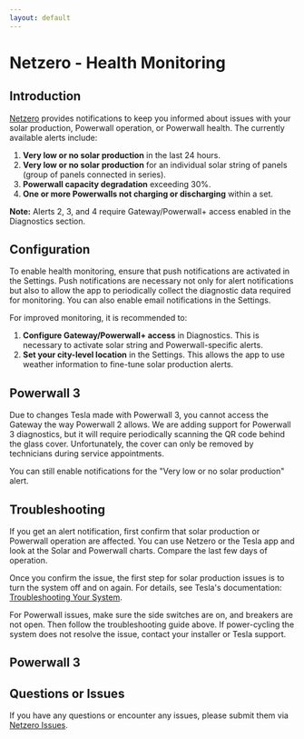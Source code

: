 ```yaml
---
layout: default
---
```


# Netzero - Health Monitoring

## Introduction

[Netzero](https://www.netzero.energy) provides notifications to keep you informed about issues with your solar production, Powerwall operation, or Powerwall health. The currently available alerts include:
1. **Very low or no solar production** in the last 24 hours.
2. **Very low or no solar production** for an individual solar string of panels (group of panels connected in series).
3. **Powerwall capacity degradation** exceeding 30%.
4. **One or more Powerwalls not charging or discharging** within a set.

**Note:** Alerts 2, 3, and 4 require Gateway/Powerwall+ access enabled in the Diagnostics section.

## Configuration

To enable health monitoring, ensure that push notifications are activated in the Settings. Push notifications are necessary not only for alert notifications but also to allow the app to periodically collect the diagnostic data required for monitoring. You can also enable email notifications in the Settings.

For improved monitoring, it is recommended to:
1. **Configure Gateway/Powerwall+ access** in Diagnostics. This is necessary to activate solar string and Powerwall-specific alerts.
2. **Set your city-level location** in the Settings. This allows the app to use weather information to fine-tune solar production alerts.

## Powerwall 3

Due to changes Tesla made with Powerwall 3, you cannot access the Gateway the way Powerwall 2 allows. We are adding support for Powerwall 3 diagnostics, but it will require periodically scanning the QR code behind the glass cover. Unfortunately, the cover can only be removed by technicians during service appointments.

You can still enable notifications for the "Very low or no solar production" alert.


## Troubleshooting

If you get an alert notification, first confirm that solar production or Powerwall operation are affected. You can use Netzero or the Tesla app and look at the Solar and Powerwall charts. Compare the last few days of operation.

Once you confirm the issue, the first step for solar production issues is to turn the system off and on again.  For details, see Tesla's documentation: [Troubleshooting Your System](https://www.tesla.com/support/energy/solar-panels/after-installation/troubleshooting-your-system).

For Powerwall issues, make sure the side switches are on, and breakers are not open. Then follow the troubleshooting guide above. If power-cycling the system does not resolve the issue, contact your installer or Tesla support.


## Powerwall 3

## Questions or Issues

If you have any questions or encounter any issues, please submit them via [Netzero Issues](https://github.com/netzero-labs/netzero/issues).
